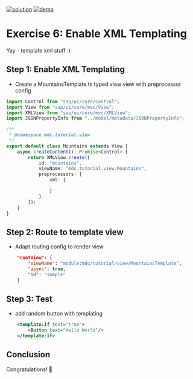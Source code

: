 [![solution](https://flat.badgen.net/badge/solution/available/green?icon=github)](webapp)
[![demo](https://flat.badgen.net/badge/demo/deployed/blue?icon=github)](https://sap-samples.github.io/ui5-mdc-json-tutorial/ex5/dist)
# Exercise 6: Enable XML Templating
Yay - template xml stuff :)

## Step 1: Enable XML Templating
* Create a MountainsTemplate.ts typed view view with preprocessor config

```typescript
import Control from "sap/ui/core/Control";
import View from "sap/ui/core/mvc/View";
import XMLView from "sap/ui/core/mvc/XMLView";
import JSONPropertyInfo from "../model/metadata/JSONPropertyInfo";

/**
 * @namespace mdc.tutorial.view
 */
export default class Mountains extends View {
    async createContent(): Promise<Control> {
        return XMLView.create({
            id: "mountains",
            viewName: "mdc.tutorial.view.Mountains",
            preprocessors: {
                xml: {

                }
            }
        });
    } 
}
```

## Step 2: Route to template view
* Adapt routing config to render view

```json
    "rootView": {
        "viewName": "module:mdc/tutorial/view/MountainsTemplate",
        "async": true,
        "id": "sample"
    }
```

## Step 3: Test
* add random button with templating
```xml
	<template:if test="true">
		<Button text="Hello World"/>
	</template:if>
```

## Conclusion
Congratulations! 🎉
